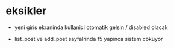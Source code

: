 # eksikler

- yeni giris ekraninda kullanici otomatik gelsin / disabled olacak

- list_post ve add_post sayfalrinda f5 yapinca sistem cöküyor